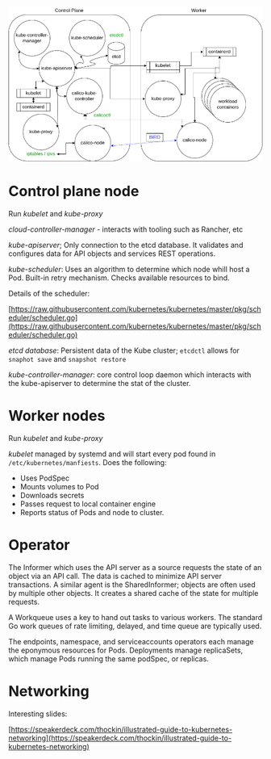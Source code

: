 
![Architectural Overview](img/K8s_Architectural_Review.png "")

# Control plane node

Run *kubelet* and *kube-proxy*

*cloud-controller-manager* - interacts with tooling such as Rancher, etc

*kube-apiserver*; Only connection to the etcd database. It validates and configures data for API objects and services REST operations.

*kube-scheduler*: Uses an algorithm to determine which node whill host a Pod. Built-in retry mechanism. Checks available resources to bind.

Details of the scheduler:

[https://raw.githubusercontent.com/kubernetes/kubernetes/master/pkg/scheduler/scheduler.go](https://raw.githubusercontent.com/kubernetes/kubernetes/master/pkg/scheduler/scheduler.go)

*etcd database*: Persistent data of the Kube cluster; `etcdctl` allows for `snaphot save` and `snapshot restore`

*kube-controller-manager*: core control loop daemon which interacts with the kube-apiserver to determine the stat of the cluster.

# Worker nodes

Run *kubelet* and *kube-proxy*

*kubelet* managed by systemd and will start every pod found in `/etc/kubernetes/manfiests`. Does the following:

- Uses PodSpec
- Mounts volumes to Pod
- Downloads secrets
- Passes request to local container engine
- Reports status of Pods and node to cluster.

# Operator

The Informer which uses the API server as a source requests the state of an object via an API call. The data is cached to minimize API server transactions. A similar agent is the SharedInformer; objects are often used by multiple other objects. It creates a shared cache of the state for multiple requests.

A Workqueue uses a key to hand out tasks to various workers. The standard Go work queues of rate limiting, delayed, and time queue are typically used. 

The endpoints, namespace, and serviceaccounts operators each manage the eponymous resources for Pods. Deployments manage replicaSets, which manage Pods running the same podSpec, or replicas.

# Networking

Interesting slides:

[https://speakerdeck.com/thockin/illustrated-guide-to-kubernetes-networking](https://speakerdeck.com/thockin/illustrated-guide-to-kubernetes-networking)